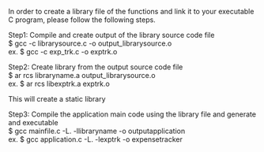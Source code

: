 In order to create a library file of the functions and link it to your executable C program, please follow the following steps. <br>


Step1: Compile and create output of the library source code file<br>
$ gcc -c librarysource.c -o output_librarysource.o <br>
ex. $ gcc -c exp_trk.c -o exptrk.o


Step2: Create library from the output source code file<br>
$ ar rcs libraryname.a output_librarysource.o<br>
ex. $ ar rcs libexptrk.a exptrk.o<br>

This will create a static library<br>

Step3: Compile the application main code using the library file and generate and executable<br>
$ gcc mainfile.c -L. -llibraryname -o outputapplication<br>
ex. $ gcc application.c -L. -lexptrk -o expensetracker
<br>

